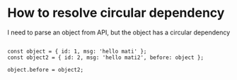 # How to resolve circular dependency

I need to parse an object from API, but the object has a circular dependency

```

const object = { id: 1, msg: 'hello mati' };
const object2 = { id: 2, msg: 'hello mati2', before: object };

object.before = object2;

```
